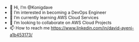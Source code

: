 - 👋 Hi, I’m @Konigdave
- 👀 I’m interested in becoming a DevOps Engineer
- 🌱 I’m currently learning AWS Cloud Services
- 💞️ I’m looking to collaborate on AWS Cloud Projects
- 📫 How to reach me https://www.linkedin.com/in/david-ayeni-a1b453173/


<!---
Konigdave/Konigdave is a ✨ special ✨ repository because its `README.md` (this file) appears on your GitHub profile.
You can click the Preview link to take a look at your changes.
--->
